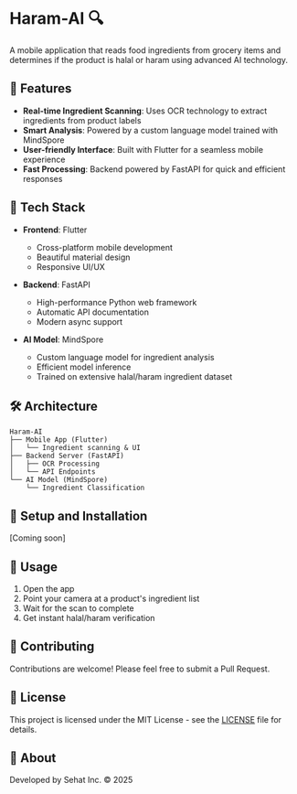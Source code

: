 # Haram-AI 🔍

A mobile application that reads food ingredients from grocery items and determines if the product is halal or haram using advanced AI technology.

## 🌟 Features

- **Real-time Ingredient Scanning**: Uses OCR technology to extract ingredients from product labels
- **Smart Analysis**: Powered by a custom language model trained with MindSpore
- **User-friendly Interface**: Built with Flutter for a seamless mobile experience
- **Fast Processing**: Backend powered by FastAPI for quick and efficient responses

## 🚀 Tech Stack

- **Frontend**: Flutter
  - Cross-platform mobile development
  - Beautiful material design
  - Responsive UI/UX

- **Backend**: FastAPI
  - High-performance Python web framework
  - Automatic API documentation
  - Modern async support

- **AI Model**: MindSpore
  - Custom language model for ingredient analysis
  - Efficient model inference
  - Trained on extensive halal/haram ingredient dataset

## 🛠️ Architecture

```
Haram-AI
├── Mobile App (Flutter)
│   └── Ingredient scanning & UI
├── Backend Server (FastAPI)
│   ├── OCR Processing
│   └── API Endpoints
└── AI Model (MindSpore)
    └── Ingredient Classification
```

## 🔧 Setup and Installation

[Coming soon]

## 📱 Usage

1. Open the app
2. Point your camera at a product's ingredient list
3. Wait for the scan to complete
4. Get instant halal/haram verification

## 🤝 Contributing

Contributions are welcome! Please feel free to submit a Pull Request.

## 📄 License

This project is licensed under the MIT License - see the [LICENSE](LICENSE) file for details.

## 🏢 About

Developed by Sehat Inc. © 2025
